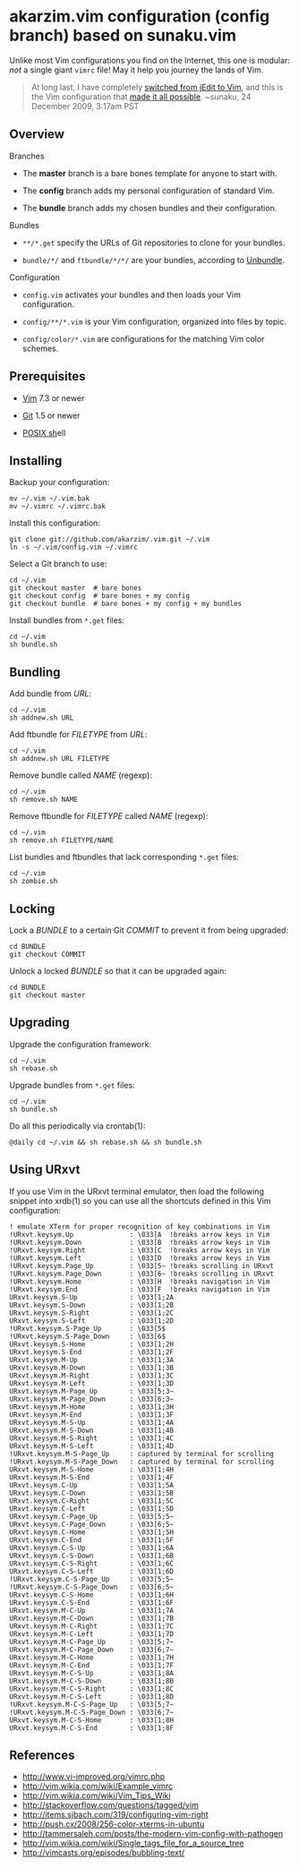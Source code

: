 # akarzim.vim configuration (config branch) based on sunaku.vim

Unlike most Vim configurations you find on the Internet, this one is modular:
*not* a single giant `vimrc` file!  May it help you journey the lands of Vim.

> At long last, I have completely [switched from jEdit to Vim][1],
> and this is the Vim configuration that [made it all possible][2].
> ~sunaku, 24 December 2009, 3:17am PST

[1]: http://snk.tuxfamily.org/log/switching-from-jedit-to-vim.html
[2]: http://snk.tuxfamily.org/log/vim-script-management-system.html

## Overview

Branches

* The **master** branch is a bare bones template for anyone to start with.

* The **config** branch adds my personal configuration of standard Vim.

* The **bundle** branch adds my chosen bundles and their configuration.

Bundles

* `**/*.get` specify the URLs of Git repositories to clone for your bundles.

* `bundle/*/` and `ftbundle/*/*/` are your bundles, according to [Unbundle].

Configuration

* `config.vim` activates your bundles and then loads your Vim configuration.

* `config/**/*.vim` is your Vim configuration, organized into files by topic.

* `config/color/*.vim` are configurations for the matching Vim color schemes.

## Prerequisites

* [Vim](http://www.vim.org/) 7.3 or newer

* [Git](http://git-scm.com/) 1.5 or newer

* [POSIX sh](http://pubs.opengroup.org/onlinepubs/009695399/utilities/sh.html)ell

[Unbundle]: https://github.com/sunaku/vim-unbundle

## Installing

Backup your configuration:

    mv ~/.vim ~/.vim.bak
    mv ~/.vimrc ~/.vimrc.bak

Install this configuration:

    git clone git://github.com/akarzim/.vim.git ~/.vim
    ln -s ~/.vim/config.vim ~/.vimrc

Select a Git branch to use:

    cd ~/.vim
    git checkout master  # bare bones
    git checkout config  # bare bones + my config
    git checkout bundle  # bare bones + my config + my bundles

Install bundles from `*.get` files:

    cd ~/.vim
    sh bundle.sh

## Bundling

Add bundle from *URL*:

    cd ~/.vim
    sh addnew.sh URL

Add ftbundle for *FILETYPE* from *URL*:

    cd ~/.vim
    sh addnew.sh URL FILETYPE

Remove bundle called *NAME* (regexp):

    cd ~/.vim
    sh remove.sh NAME

Remove ftbundle for *FILETYPE* called *NAME* (regexp):

    cd ~/.vim
    sh remove.sh FILETYPE/NAME

List bundles and ftbundles that lack corresponding `*.get` files:

    cd ~/.vim
    sh zombie.sh

## Locking

Lock a *BUNDLE* to a certain Git *COMMIT* to prevent it from being upgraded:

    cd BUNDLE
    git checkout COMMIT

Unlock a locked *BUNDLE* so that it can be upgraded again:

    cd BUNDLE
    git checkout master

## Upgrading

Upgrade the configuration framework:

    cd ~/.vim
    sh rebase.sh

Upgrade bundles from `*.get` files:

    cd ~/.vim
    sh bundle.sh

Do all this periodically via crontab(1):

    @daily cd ~/.vim && sh rebase.sh && sh bundle.sh

## Using URxvt

If you use Vim in the URxvt terminal emulator, then load the following
snippet into xrdb(1) so you can use all the shortcuts defined in this
Vim configuration:

    ! emulate XTerm for proper recognition of key combinations in Vim
    !URxvt.keysym.Up              : \033[A  !breaks arrow keys in Vim
    !URxvt.keysym.Down            : \033[B  !breaks arrow keys in Vim
    !URxvt.keysym.Right           : \033[C  !breaks arrow keys in Vim
    !URxvt.keysym.Left            : \033[D  !breaks arrow keys in Vim
    !URxvt.keysym.Page_Up         : \033[5~ !breaks scrolling in URxvt
    !URxvt.keysym.Page_Down       : \033[6~ !breaks scrolling in URxvt
    !URxvt.keysym.Home            : \033[H  !breaks navigation in Vim
    !URxvt.keysym.End             : \033[F  !breaks navigation in Vim
    URxvt.keysym.S-Up             : \033[1;2A
    URxvt.keysym.S-Down           : \033[1;2B
    URxvt.keysym.S-Right          : \033[1;2C
    URxvt.keysym.S-Left           : \033[1;2D
    !URxvt.keysym.S-Page_Up       : \033[5$
    !URxvt.keysym.S-Page_Down     : \033[6$
    URxvt.keysym.S-Home           : \033[1;2H
    URxvt.keysym.S-End            : \033[1;2F
    URxvt.keysym.M-Up             : \033[1;3A
    URxvt.keysym.M-Down           : \033[1;3B
    URxvt.keysym.M-Right          : \033[1;3C
    URxvt.keysym.M-Left           : \033[1;3D
    URxvt.keysym.M-Page_Up        : \033[5;3~
    URxvt.keysym.M-Page_Down      : \033[6;3~
    URxvt.keysym.M-Home           : \033[1;3H
    URxvt.keysym.M-End            : \033[1;3F
    URxvt.keysym.M-S-Up           : \033[1;4A
    URxvt.keysym.M-S-Down         : \033[1;4B
    URxvt.keysym.M-S-Right        : \033[1;4C
    URxvt.keysym.M-S-Left         : \033[1;4D
    !URxvt.keysym.M-S-Page_Up     : captured by terminal for scrolling
    !URxvt.keysym.M-S-Page_Down   : captured by terminal for scrolling
    URxvt.keysym.M-S-Home         : \033[1;4H
    URxvt.keysym.M-S-End          : \033[1;4F
    URxvt.keysym.C-Up             : \033[1;5A
    URxvt.keysym.C-Down           : \033[1;5B
    URxvt.keysym.C-Right          : \033[1;5C
    URxvt.keysym.C-Left           : \033[1;5D
    URxvt.keysym.C-Page_Up        : \033[5;5~
    URxvt.keysym.C-Page_Down      : \033[6;5~
    URxvt.keysym.C-Home           : \033[1;5H
    URxvt.keysym.C-End            : \033[1;5F
    URxvt.keysym.C-S-Up           : \033[1;6A
    URxvt.keysym.C-S-Down         : \033[1;6B
    URxvt.keysym.C-S-Right        : \033[1;6C
    URxvt.keysym.C-S-Left         : \033[1;6D
    !URxvt.keysym.C-S-Page_Up     : \033[5;5~
    !URxvt.keysym.C-S-Page_Down   : \033[6;5~
    URxvt.keysym.C-S-Home         : \033[1;6H
    URxvt.keysym.C-S-End          : \033[1;6F
    URxvt.keysym.M-C-Up           : \033[1;7A
    URxvt.keysym.M-C-Down         : \033[1;7B
    URxvt.keysym.M-C-Right        : \033[1;7C
    URxvt.keysym.M-C-Left         : \033[1;7D
    URxvt.keysym.M-C-Page_Up      : \033[5;7~
    URxvt.keysym.M-C-Page_Down    : \033[6;7~
    URxvt.keysym.M-C-Home         : \033[1;7H
    URxvt.keysym.M-C-End          : \033[1;7F
    URxvt.keysym.M-C-S-Up         : \033[1;8A
    URxvt.keysym.M-C-S-Down       : \033[1;8B
    URxvt.keysym.M-C-S-Right      : \033[1;8C
    URxvt.keysym.M-C-S-Left       : \033[1;8D
    !URxvt.keysym.M-C-S-Page_Up   : \033[5;7~
    !URxvt.keysym.M-C-S-Page_Down : \033[6;7~
    URxvt.keysym.M-C-S-Home       : \033[1;8H
    URxvt.keysym.M-C-S-End        : \033[1;8F

## References

* http://www.vi-improved.org/vimrc.php
* http://vim.wikia.com/wiki/Example_vimrc
* http://vim.wikia.com/wiki/Vim_Tips_Wiki
* http://stackoverflow.com/questions/tagged/vim
* http://items.sjbach.com/319/configuring-vim-right
* http://push.cx/2008/256-color-xterms-in-ubuntu
* http://tammersaleh.com/posts/the-modern-vim-config-with-pathogen
* http://vim.wikia.com/wiki/Single_tags_file_for_a_source_tree
* http://vimcasts.org/episodes/bubbling-text/
